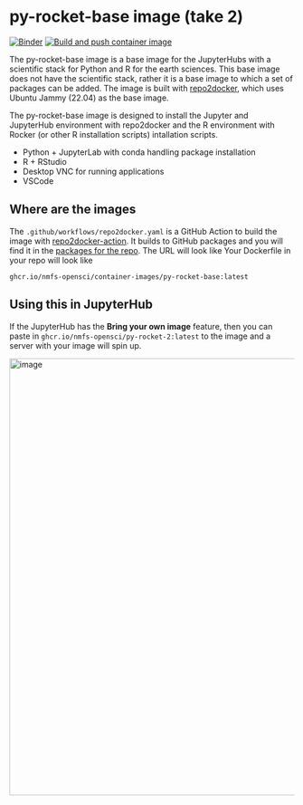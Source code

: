 # py-rocket-base image (take 2)

[![Binder](https://mybinder.org/badge_logo.svg)](https://mybinder.org/v2/gh/nmfs-opensci/py-rocket-2/HEAD)
[![Build and push container image](https://github.com/nmfs-opensci/py-rocket-2/actions/workflows/build.yaml/badge.svg)](https://github.com/nmfs-opensci/py-rocket-2/actions/workflows/build.yaml)

The py-rocket-base image is a base image for the JupyterHubs with a scientific stack for Python and R for the earth sciences. This base image does not have the scientific stack, rather it is a base image to which a set of packages can be added. The image is built with [repo2docker](https://repo2docker.readthedocs.io), which uses Ubuntu Jammy (22.04) as the base image. 

The py-rocket-base image is designed to install the Jupyter and JupyterHub environment with repo2docker and the R environment with Rocker (or other R installation scripts) intallation scripts.

* Python + JupyterLab with conda handling package installation
* R + RStudio
* Desktop VNC for running applications
* VSCode

## Where are the images

The `.github/workflows/repo2docker.yaml` is a GitHub Action to build the image with [repo2docker-action](https://github.com/jupyterhub/repo2docker-action). It builds to GitHub packages and you will find it in the [packages for the repo](https://github.com/orgs/nmfs-opensci/packages?repo_name=py-rocket-2). The URL will look like
Your Dockerfile in your repo will look like
```
ghcr.io/nmfs-opensci/container-images/py-rocket-base:latest
```

<!--
## Using this as a base image

* R packages: Include `install.R`
* Python packages: `environment.yml`
* Desktop applications: `*.desktop` files + entry in `mime` directory if application should be associated with specific file types.
* root installs: `app.sh` file.

Your Dockerfile in your repo will look like
```
FROM ghcr.io/nmfs-opensci/container-images/py-rocket-base:latest

# If needed to do a root install of software
USER root
COPY app.sh app.sh
RUN cp app.sh /app.sh && chmod xxxxx && ./app.sh && rm app.sh
USER ${NB_USER}

# install R packages
COPY install.R install.R
RUN cp install.R install.R && Rscript install.R && rm install.R

# install the Python libraries
COPY environment.yml environment.yml
RUN conda env update -n notebook -f environment.yml \
    && conda clean --all \
    && rm environment.yml

# If needed to do add a Desktop application
COPY *.desktop ${REPO_DIR}/*.desktop
COPY mime/*.xml ${REPO_DIR}/mime/*.xml

USER ${NB_USER}
```
-->

## Using this in JupyterHub

If the JupyterHub has the **Bring your own image** feature, then you can paste in `ghcr.io/nmfs-opensci/py-rocket-2:latest` to the image and a server with your image will spin up.

<img width="772" alt="image" src="https://github.com/user-attachments/assets/13f1d200-b8a6-44e1-a9db-537260b21ec4">
